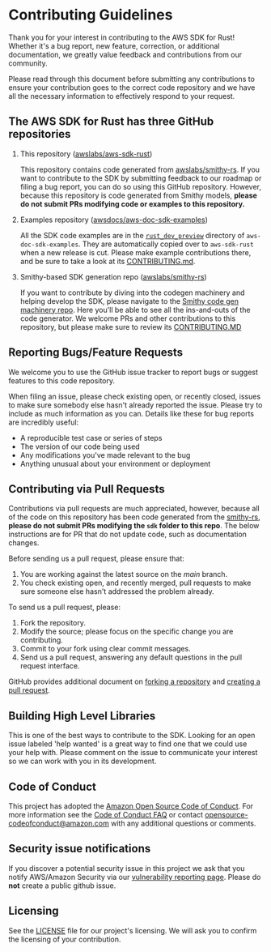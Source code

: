 # Contributing Guidelines

Thank you for your interest in contributing to the AWS SDK for Rust! Whether it's a bug report, new feature, correction, or additional
documentation, we greatly value feedback and contributions from our community.

Please read through this document before submitting any contributions to ensure your contribution goes to the correct code repository and we have all the necessary
information to effectively respond to your request.

## The AWS SDK for Rust has three GitHub repositories

1) This repository ([awslabs/aws-sdk-rust](https://github.com/awslabs/aws-sdk-rust)) 

    This repository contains code generated from [awslabs/smithy-rs](https://github.com/awslabs/smithy-rs). If you want to contribute to the SDK by submitting feedback to our roadmap or filing a bug report, you can do so using this GitHub repository. However, because this repository is code generated from Smithy models, **please do not submit PRs modifying code or examples to this repository.**

2) Examples repository ([awsdocs/aws-doc-sdk-examples](https://github.com/awsdocs/aws-doc-sdk-examples))

    All the SDK code examples are in the [`rust_dev_preview`](https://github.com/awsdocs/aws-doc-sdk-examples/tree/main/rust_dev_preview) directory of `aws-doc-sdk-examples`. They are automatically copied over to `aws-sdk-rust` when a new release is cut. Please make example contributions there, and be sure to take a look at its [CONTRIBUTING.md](https://github.com/awsdocs/aws-doc-sdk-examples/blob/main/CONTRIBUTING.md).

3) Smithy-based SDK generation repo ([awslabs/smithy-rs](https://github.com/awslabs/smithy-rs))

    If you want to contribute by diving into the codegen machinery and helping develop the SDK, please navigate to the [Smithy code gen machinery repo](https://github.com/awslabs/smithy-rs).  Here you'll be able to see all the ins-and-outs of the code generator. We welcome PRs and other contributions to this repository, but please make sure to review its [CONTRIBUTING.MD](https://github.com/awslabs/smithy-rs/blob/main/CONTRIBUTING.md)

## Reporting Bugs/Feature Requests

We welcome you to use the GitHub issue tracker to report bugs or suggest features to this code repository.

When filing an issue, please check existing open, or recently closed, issues to make sure somebody else hasn't already
reported the issue. Please try to include as much information as you can. Details like these for bug reports are incredibly useful:

* A reproducible test case or series of steps
* The version of our code being used
* Any modifications you've made relevant to the bug
* Anything unusual about your environment or deployment


## Contributing via Pull Requests
Contributions via pull requests are much appreciated, however, because all of the code on this repository has been code generated from the [smithy-rs](https://github.com/awslabs/smithy-rs), **please do not submit PRs modifying the `sdk` folder to this repo**. The below instructions are for PR that do not update code, such as documentation changes.

Before sending us a pull request, please ensure that:

1. You are working against the latest source on the *main* branch.
2. You check existing open, and recently merged, pull requests to make sure someone else hasn't addressed the problem already.

To send us a pull request, please:

1. Fork the repository.
2. Modify the source; please focus on the specific change you are contributing.
4. Commit to your fork using clear commit messages.
5. Send us a pull request, answering any default questions in the pull request interface.

GitHub provides additional document on [forking a repository](https://help.github.com/articles/fork-a-repo/) and
[creating a pull request](https://help.github.com/articles/creating-a-pull-request/).


## Building High Level Libraries

This is one of the best ways to contribute to the SDK. Looking for an open issue labeled 'help wanted' is a great way to find one that we could use your help with. Please comment on the issue to communicate your interest so we can work with you in its development.


## Code of Conduct
This project has adopted the [Amazon Open Source Code of Conduct](https://aws.github.io/code-of-conduct).
For more information see the [Code of Conduct FAQ](https://aws.github.io/code-of-conduct-faq) or contact
opensource-codeofconduct@amazon.com with any additional questions or comments.


## Security issue notifications
If you discover a potential security issue in this project we ask that you notify AWS/Amazon Security via our [vulnerability reporting page](http://aws.amazon.com/security/vulnerability-reporting/). Please do **not** create a public github issue.


## Licensing

See the [LICENSE](LICENSE) file for our project's licensing. We will ask you to confirm the licensing of your contribution.
